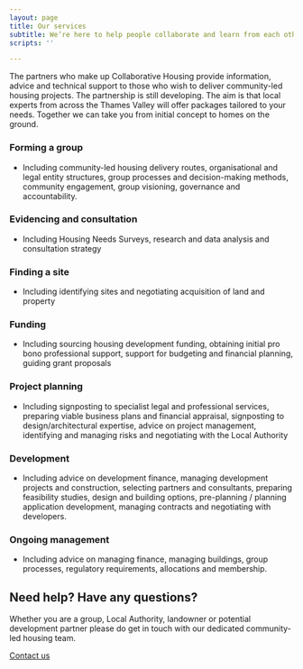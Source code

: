 ```yaml
---
layout: page
title: Our services
subtitle: We’re here to help people collaborate and learn from each other
scripts: ''

---
```

The partners who make up Collaborative Housing provide information, advice and technical support to those who wish to deliver community-led housing projects. The partnership is still developing. The aim is that local experts from across the Thames Valley will offer packages tailored to your needs. Together we can take you from initial concept to homes on the ground.

### Forming a group

* Including community-led housing delivery routes, organisational and legal entity structures, group processes and decision-making methods, community engagement, group visioning, governance and accountability.

### Evidencing and consultation

* Including Housing Needs Surveys, research and data analysis and consultation strategy

### Finding a site

* Including identifying sites and negotiating acquisition of land and property

### Funding

* Including sourcing housing development funding, obtaining initial pro bono professional support, support for budgeting and financial planning, guiding grant proposals

### Project planning

* Including signposting to specialist legal and professional services, preparing viable business plans and financial appraisal, signposting to design/architectural expertise, advice on project management, identifying and managing risks and negotiating with the Local Authority

### Development

* Including advice on development finance, managing development projects and construction, selecting partners and consultants, preparing feasibility studies, design and building options, pre-planning / planning application development, managing contracts and negotiating with developers.

### Ongoing management

* Including advice on managing finance, managing buildings, group processes, regulatory requirements, allocations and membership.

<div class="pullout-box centre"> <h2>Need help? Have any questions?</h2> <p>Whether you are a group, Local Authority, landowner or potential development partner please do get in touch with our dedicated community-led housing team.</p> <a class="button" href="/contact.html">Contact us</a> </div>